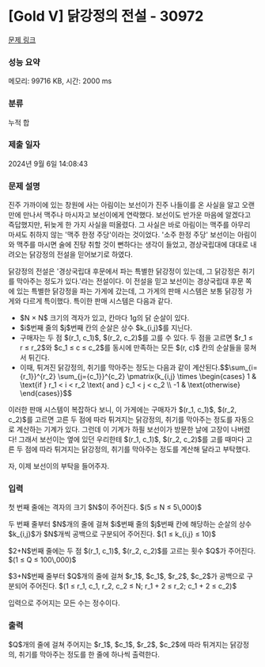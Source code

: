 # [Gold V] 닭강정의 전설 - 30972 

[문제 링크](https://www.acmicpc.net/problem/30972) 

### 성능 요약

메모리: 99716 KB, 시간: 2000 ms

### 분류

누적 합

### 제출 일자

2024년 9월 6일 14:08:43

### 문제 설명

<p>진주 가까이에 있는 창원에 사는 아림이는 보선이가 진주 나들이를 온 사실을 알고 오랜만에 만나서 맥주나 마시자고 보선이에게 연락했다. 보선이도 반가운 마음에 알겠다고 즉답했지만, 뒤늦게 한 가지 사실을 떠올렸다. 그 사실은 바로 아림이는 맥주를 아무리 마셔도 취하지 않는 '맥주 한정 주당'이라는 것이었다. '소주 한정 주당' 보선이는 아림이와 맥주를 마시면 술에 진탕 취할 것이 뻔하다는 생각이 들었고, 경상국립대에 대대로 내려오는 닭강정의 전설을 믿어보기로 하였다.</p>

<p>닭강정의 전설은 '경상국립대 후문에서 파는 특별한 닭강정이 있는데, 그 닭강정은 취기를 막아주는 정도가 있다.'라는 전설이다. 이 전설을 믿고 보선이는 경상국립대 후문 쪽에 있는 특별한 닭강정을 파는 가게에 갔는데, 그 가게의 판매 시스템은 보통 닭강정 가게와 다르게 특이했다. 특이한 판매 시스템은 다음과 같다.</p>

<ul>
	<li>$N × N$ 크기의 격자가 있고, 칸마다 1g의 닭 순살이 있다.</li>
	<li>$i$번째 줄의 $j$번째 칸의 순살은 상수 $k_{i,j}$를 지닌다.</li>
	<li>구매자는 두 점 $(r_1, c_1)$, $(r_2, c_2)$를 고를 수 있다. 두 점을 고르면 $r_1 ≤ r ≤ r_2$와 $c_1 ≤ c ≤ c_2$를 동시에 만족하는 모든 $(r, c)$ 칸의 순살들을 뭉쳐서 튀긴다.</li>
	<li>이때, 튀겨진 닭강정의, 취기를 막아주는 정도는 다음과 같이 계산된다.$$\sum_{i={r_1}}^{r_2} \sum_{j={c_1}}^{c_2} \pmatrix{k_{i,j} \times \begin{cases} 1 & \text{if } r_1 < i < r_2 \text{ and } c_1 < j < c_2 \\ -1 & \text{otherwise} \end{cases}}$$</li>
</ul>

<p>이러한 판매 시스템이 복잡하다 보니, 이 가게에는 구매자가 $(r_1, c_1)$, $(r_2, c_2)$를 고르면 고른 두 점에 따라 튀겨지는 닭강정의, 취기를 막아주는 정도를 자동으로 계산하는 기계가 있다. 그런데 이 기계가 하필 보선이가 방문한 날에 고장이 나버렸다! 그래서 보선이는 옆에 있던 우리한테 $(r_1, c_1)$, $(r_2, c_2)$를 고를 때마다 고른 두 점에 따라 튀겨지는 닭강정의, 취기를 막아주는 정도를 계산해 달라고 부탁했다.</p>

<p>자, 이제 보선이의 부탁을 들어주자.</p>

### 입력 

 <p>첫 번째 줄에는 격자의 크기 $N$이 주어진다. $(5 ≤ N ≤ 5\,000)$</p>

<p>두 번째 줄부터 $N$개의 줄에 걸쳐 $i$번째 줄의 $j$번째 칸에 해당하는 순살의 상수 $k_{i,j}$가 $N$개씩 공백으로 구분되어 주어진다. $(1 ≤ k_{i,j} ≤ 10)$</p>

<p>$2+N$번째 줄에는 두 점 $(r_1, c_1)$, $(r_2, c_2)$를 고르는 횟수 $Q$가 주어진다. $(1 ≤ Q ≤ 100\,000)$</p>

<p>$3+N$번째 줄부터 $Q$개의 줄에 걸쳐 $r_1$, $c_1$, $r_2$, $c_2$가 공백으로 구분되어 주어진다. $(1 ≤ r_1, c_1, r_2, c_2 ≤ N; r_1 + 2 ≤ r_2; c_1 + 2 ≤ c_2)$</p>

<p>입력으로 주어지는 모든 수는 정수이다.</p>

### 출력 

 <p>$Q$개의 줄에 걸쳐 주어지는 $r_1$, $c_1$, $r_2$, $c_2$에 따라 튀겨지는 닭강정의, 취기를 막아주는 정도를 한 줄에 하나씩 출력한다.</p>

